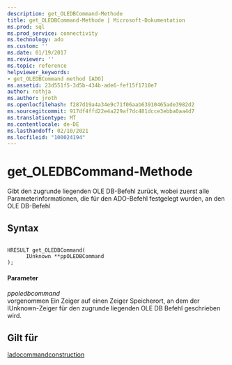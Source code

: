 ```yaml
---
description: get_OLEDBCommand-Methode
title: get_OLEDBCommand-Methode | Microsoft-Dokumentation
ms.prod: sql
ms.prod_service: connectivity
ms.technology: ado
ms.custom: ''
ms.date: 01/19/2017
ms.reviewer: ''
ms.topic: reference
helpviewer_keywords:
- get_OLEDBCommand method [ADO]
ms.assetid: 23d551f5-3d5b-434b-ade6-fef15f1710e7
author: rothja
ms.author: jroth
ms.openlocfilehash: f287d19a4a34e9c71f06aab63910465ade3982d2
ms.sourcegitcommit: 917df4ffd22e4a229af7dc481dcce3ebba0aa4d7
ms.translationtype: MT
ms.contentlocale: de-DE
ms.lasthandoff: 02/10/2021
ms.locfileid: "100024194"
---
```

# <a name="get_oledbcommand-method"></a>get_OLEDBCommand-Methode
Gibt den zugrunde liegenden OLE DB-Befehl zurück, wobei zuerst alle Parameterinformationen, die für den ADO-Befehl festgelegt wurden, an den OLE DB-Befehl  
  
## <a name="syntax"></a>Syntax  
  
```  
  
HRESULT get_OLEDBCommand(  
      IUnknown **ppOLEDBCommand  
);  
```  
  
#### <a name="parameters"></a>Parameter  
 *ppoledbcommand*  
 vorgenommen Ein Zeiger auf einen Zeiger Speicherort, an dem der IUnknown-Zeiger für den zugrunde liegenden OLE DB Befehl geschrieben wird.  
  
## <a name="applies-to"></a>Gilt für  
 [Iadocommandconstruction](/previous-versions/windows/desktop/aa965677(v=vs.85))
